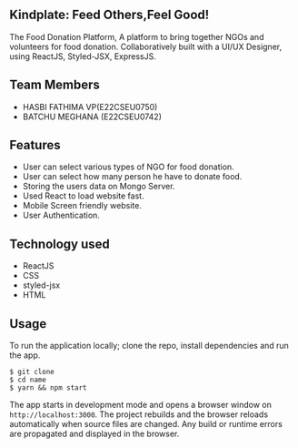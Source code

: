 ## Kindplate: Feed Others,Feel Good!

The Food Donation Platform, A platform to bring together NGOs and volunteers for food donation. Collaboratively built with a UI/UX Designer, using ReactJS, Styled-JSX, ExpressJS.

## Team Members

 - HASBI FATHIMA VP(E22CSEU0750)
 - BATCHU MEGHANA (E22CSEU0742)

## Features
 - User can select various types of NGO for food donation.
 - User can select how many person he have to donate food.
 - Storing the users data on Mongo Server.
 - Used React to load website fast.
 - Mobile Screen friendly website.
 - User Authentication.

 ## Technology used
 - ReactJS
 - CSS
 - styled-jsx
 - HTML


## Usage

To run the application locally; clone the repo, install dependencies and run the app.

```
$ git clone 
$ cd name
$ yarn && npm start
```

The app starts in development mode and opens a browser window on `http://localhost:3000`. The project rebuilds and the browser reloads automatically when source files are changed. Any build or runtime errors are propagated and displayed in the browser.









